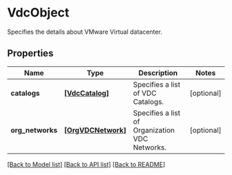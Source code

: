 # VdcObject

Specifies the details about VMware Virtual datacenter.

## Properties
Name | Type | Description | Notes
------------ | ------------- | ------------- | -------------
**catalogs** | [**[VdcCatalog]**](VdcCatalog.md) | Specifies a list of VDC Catalogs. | [optional] 
**org_networks** | [**[OrgVDCNetwork]**](OrgVDCNetwork.md) | Specifies a list of Organization VDC Networks. | [optional] 

[[Back to Model list]](../README.md#documentation-for-models) [[Back to API list]](../README.md#documentation-for-api-endpoints) [[Back to README]](../README.md)



